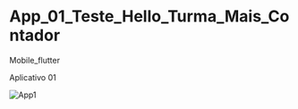 <h1> App_01_Teste_Hello_Turma_Mais_Contador </h1>

Mobile_flutter

Aplicativo 01
<td>
  
![App1](https://user-images.githubusercontent.com/61985297/157952263-baf6a403-c543-4c3f-be25-2f95fb13c01c.png)
